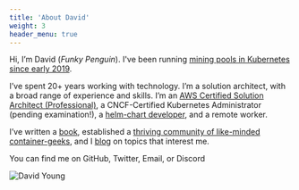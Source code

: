 ```yaml
---
title: 'About David'
weight: 3
header_menu: true
---
```


Hi, I’m David (*Funky Penguin*). I've been running [mining pools in Kubernetes since early 2019](https://blog.turtlecoin.lol/archives/funkypenguins-turtle-pool-secrets/).

I’ve spent 20+ years working with technology. I’m a solution architect, with a broad range of experience and skills. I’m an [AWS Certified Solution Architect (Professional)](https://www.certmetrics.com/amazon/public/badge.aspx?i=4&t=c&d=2019-02-22&ci=AWS00794574), a CNCF-Certified Kubernetes Administrator (pending examination!), a [helm-chart developer](https://hub.helm.sh/charts?q=funkypenguin), and a remote worker. 

I’ve written a [book](https://www.packtpub.com/hardware-and-creative/phplist-2-e-mail-campaign-manager), established a [thriving community of like-minded container-geeks](https://geek-cookbook.funkypenguin.co.nz/), and I [blog](https://www.funkypenguin.co.nz/blog/) on topics that interest me.

You can find me on GitHub, Twitter, Email, or Discord

![David Young](images/david_young.jpg)

